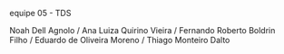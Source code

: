 equipe 05 - TDS

Noah Dell Agnolo /
Ana Luiza Quirino Vieira / 
Fernando Roberto Boldrin Filho /
Eduardo de Oliveira Moreno /
Thiago Monteiro Dalto
